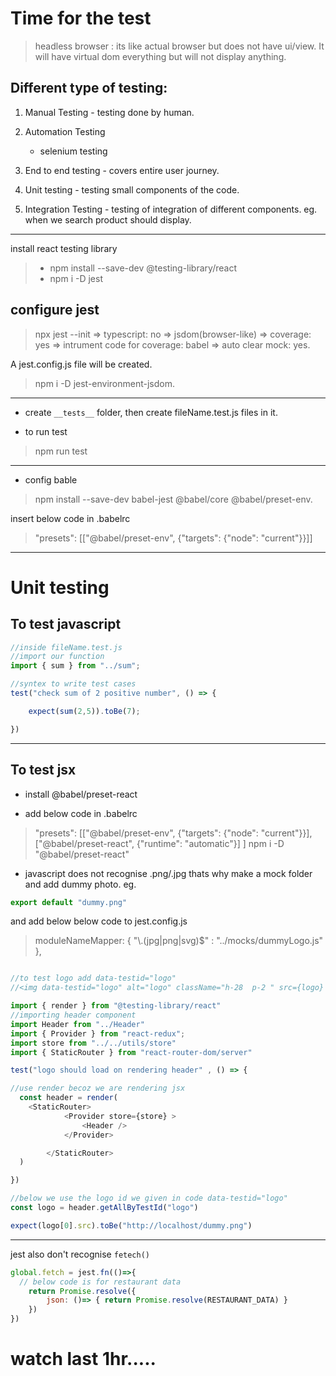 # Time for the test

> headless browser : its like actual browser but does not have ui/view. It will have virtual dom everything but will not display anything.

## Different type of testing:
  1. Manual Testing - testing done by human.
  2. Automation Testing
        - selenium testing

  3. End to end testing - covers entire user journey.
  4. Unit testing - testing small components of the code.
  5. Integration Testing - testing of integration of different components. eg. when we search product should display.
***

install react testing library
> - npm install --save-dev @testing-library/react
> - npm i -D jest

## configure jest
> npx jest --init => typescript: no => jsdom(browser-like) => coverage: yes => intrument code for coverage: babel => auto clear mock: yes.

A jest.config.js file will be created.

> npm i -D jest-environment-jsdom.
***

- create `__tests__` folder, then create fileName.test.js files in it.

 - to run test
> npm run test
***
- config bable
> npm install --save-dev babel-jest @babel/core @babel/preset-env.

insert below code in .babelrc

>"presets": [["@babel/preset-env", {"targets": {"node": "current"}}]]
***
# Unit testing
## To test javascript
```js
//inside fileName.test.js
//import our function
import { sum } from "../sum";

//syntex to write test cases
test("check sum of 2 positive number", () => {

    expect(sum(2,5)).toBe(7);

})
```
***
## To test jsx
- install @babel/preset-react

- add below code in .babelrc

> "presets": [["@babel/preset-env", {"targets": {"node": "current"}}],
  ["@babel/preset-react", {"runtime": "automatic"}]
]
> npm i -D "@babel/preset-react"

- javascript does not recognise .png/.jpg thats why make a mock folder and add dummy photo. eg. 
```js
export default "dummy.png"
```

and add below below code to jest.config.js

>  moduleNameMapper: {
    "\\.(jpg|png|svg)$" : "../mocks/dummyLogo.js"
  },

```js

//to test logo add data-testid="logo"
//<img data-testid="logo" alt="logo" className="h-28  p-2 " src={logo} />

import { render } from "@testing-library/react"
//importing header component
import Header from "../Header"
import { Provider } from "react-redux";
import store from "../../utils/store"
import { StaticRouter } from "react-router-dom/server"

test("logo should load on rendering header" , () => {

//use render becoz we are rendering jsx
  const header = render(
    <StaticRouter>
            <Provider store={store} >
                <Header />
            </Provider>

        </StaticRouter>
  )

})

//below we use the logo id we given in code data-testid="logo"
const logo = header.getAllByTestId("logo")

expect(logo[0].src).toBe("http://localhost/dummy.png")

```
***
jest also don't recognise `fetech()`
```js
global.fetch = jest.fn(()=>{
  // below code is for restaurant data
    return Promise.resolve({
        json: ()=> { return Promise.resolve(RESTAURANT_DATA) }
    })
})

```

# watch last 1hr.....



